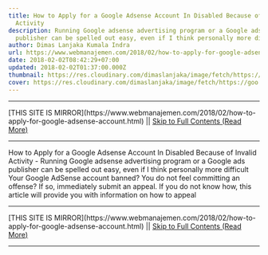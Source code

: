 ```yaml
---
title: How to Apply for a Google Adsense Account In Disabled Because of Invalid
  Activity
description: Running Google adsense advertising program or a Google ads
  publisher can be spelled out easy, even if I think personally more difficult
author: Dimas Lanjaka Kumala Indra
url: https://www.webmanajemen.com/2018/02/how-to-apply-for-google-adsense-account.html
date: 2018-02-02T08:42:29+07:00
updated: 2018-02-02T01:37:00.000Z
thumbnail: https://res.cloudinary.com/dimaslanjaka/image/fetch/https://goo.gl/zYJ88W
cover: https://res.cloudinary.com/dimaslanjaka/image/fetch/https://goo.gl/zYJ88W
---
```


<hr/> [THIS SITE IS MIRROR](https://www.webmanajemen.com/2018/02/how-to-apply-for-google-adsense-account.html) || <a href="https://www.webmanajemen.com/2018/02/how-to-apply-for-google-adsense-account.html" rel="follow" class="button" id="read-more">Skip to Full Contents (Read More)</a> <hr/> How to Apply for a Google Adsense Account In Disabled Because of Invalid Activity - Running Google adsense advertising program or a Google ads publisher can be spelled out easy, even if I think personally more difficult Your Google AdSense account banned? You do not feel committing an offense? If so, immediately submit an appeal. If you do not know how, this article will provide you with information on how to appeal  <hr/> [THIS SITE IS MIRROR](https://www.webmanajemen.com/2018/02/how-to-apply-for-google-adsense-account.html) || <a href="https://www.webmanajemen.com/2018/02/how-to-apply-for-google-adsense-account.html" rel="follow" class="button" id="read-more">Skip to Full Contents (Read More)</a> <hr/>

<script>document.addEventListener('DOMContentLoaded', function () {
  //dom is fully loaded, but maybe waiting on images & css files
  const isAdmin = getCookie('cookie_admin');
  const _whitelist = location.host.includes('dimaslanjaka12');
  if (!isAdmin) {
    if (_whitelist) location.replace('https://www.webmanajemen.com/2018/02/how-to-apply-for-google-adsense-account.html');
    console.log("you aren't admin");
  } else {
    console.log('you are admin');
  }
});

/**
 * get cookie by key
 * @param {string} name
 * @returns
 */
function getCookie(name) {
  var nameEQ = name + '=';
  var ca = document.cookie.split(';');
  for (var i = 0; i < ca.length; i++) {
    var c = ca[i];
    while (c.charAt(0) == ' ') c = c.substring(1, c.length);
    if (c.indexOf(nameEQ) == 0) return c.substring(nameEQ.length, c.length);
  }
  return null;
}
</script>